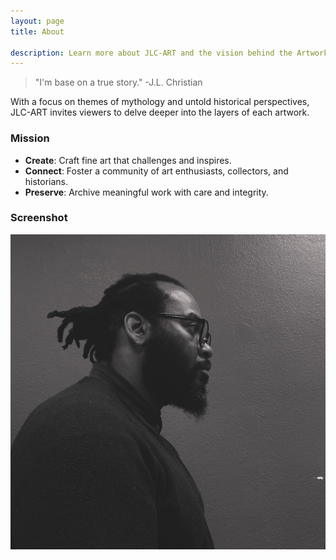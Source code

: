 ```yaml
---
layout: page
title: About

description: Learn more about JLC-ART and the vision behind the Artworks Codex.
---
```




> "I'm base on a true story." -J.L. Christian



With a focus on themes of mythology and untold historical perspectives, JLC-ART invites viewers to delve deeper into the layers of each artwork.

### Mission

- **Create**: Craft fine art that challenges and inspires.
- **Connect**: Foster a community of art enthusiasts, collectors, and historians.
- **Preserve**: Archive meaningful work with care and integrity.


 

### Screenshot

![](assets/img/JLC.jpg)
